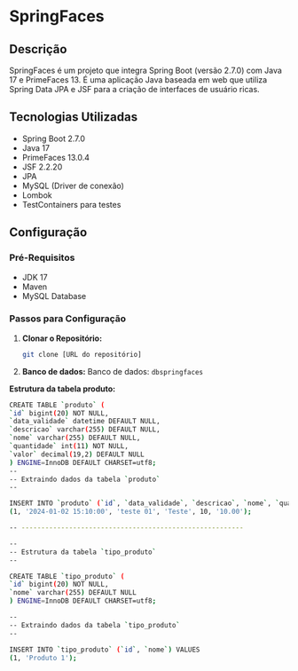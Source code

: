 # SpringFaces

## Descrição
SpringFaces é um projeto que integra Spring Boot (versão 2.7.0) com Java 17 e PrimeFaces 13. É uma aplicação Java baseada em web que utiliza Spring Data JPA e JSF para a criação de interfaces de usuário ricas.

## Tecnologias Utilizadas
- Spring Boot 2.7.0
- Java 17
- PrimeFaces 13.0.4
- JSF 2.2.20
- JPA
- MySQL (Driver de conexão)
- Lombok
- TestContainers para testes

## Configuração

### Pré-Requisitos
- JDK 17
- Maven
- MySQL Database

### Passos para Configuração

1. **Clonar o Repositório:**
   ```bash
   git clone [URL do repositório]

2. **Banco de dados:**
    Banco de dados: `dbspringfaces`

**Estrutura da tabela produto:**
   ```bash
CREATE TABLE `produto` (
  `id` bigint(20) NOT NULL,
  `data_validade` datetime DEFAULT NULL,
  `descricao` varchar(255) DEFAULT NULL,
  `nome` varchar(255) DEFAULT NULL,
  `quantidade` int(11) NOT NULL,
  `valor` decimal(19,2) DEFAULT NULL
) ENGINE=InnoDB DEFAULT CHARSET=utf8;
--
-- Extraindo dados da tabela `produto`
--

INSERT INTO `produto` (`id`, `data_validade`, `descricao`, `nome`, `quantidade`, `valor`) VALUES
(1, '2024-01-02 15:10:00', 'teste 01', 'Teste', 10, '10.00');

-- --------------------------------------------------------

--
-- Estrutura da tabela `tipo_produto`
--

CREATE TABLE `tipo_produto` (
  `id` bigint(20) NOT NULL,
  `nome` varchar(255) DEFAULT NULL
) ENGINE=InnoDB DEFAULT CHARSET=utf8;

--
-- Extraindo dados da tabela `tipo_produto`
--

INSERT INTO `tipo_produto` (`id`, `nome`) VALUES
(1, 'Produto 1');
